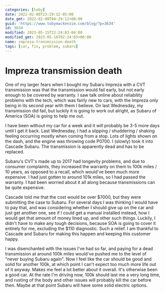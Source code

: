 ```yaml
---
categories: [toby]
date: 2022-02-08T23:29:12-05:00
date_gmt: 2022-02-09T04:29:12+00:00
guid: 'https://www.tobymackenzie.com/blog/?p=3634'
id: 3634
modified: 2023-05-15T22:24:03-04:00
modified_gmt: 2023-05-16T02:24:03+00:00
name: impreza-transmission-death
tags: [car, fix, problem, subaru]
---
```


Impreza transmission death
==========================

One of my larger fears when I bought my Subaru Impreza with a CVT transmission was that the transmission would fail early, but not early enough to be covered by warranty.  I saw talk online about reliability problems with the tech, which was fairly new to cars, with the Impreza only being in its second year with them I believe.  On last Wednesday, my transmission did fail, but luckily it is going to work out alright, as Subaru of America (SOA) is going to help me out.

<!--more-->

I have been without my car for a week and it will probably be 3-5 more days until I get it back.  Last Wednesday, I had a slipping / shuddering / shaking feeling occurring mostly when coming from a stop.  Lots of lights shown on the dash, and the engine was throwing code P0700.  I (slowly) took it into Cascade Subaru.  The transmission is apparently dead and has to be replaced.

Subaru's CVT's made up to 2017 had longevity problems, and due to consumer complaints, they increased the warranty on them to 100k miles / 10 years, as opposed to a recall, which would've been much more expensive.  I had just gotten to around 101k miles, so I had passed the warranty.  I had been worried about it all along because transmissions can be quite expensive.

Cascade told me that the cost would be over $7000, but they were submitting the case to Subaru.  For several days I was thinking I would have to pay that, and was considering whether I should give up on the car and just get another one, see if I could get a manual installed instead, how I would get that amount of money lined up, and other such things.  Luckily, I didn't have to make any tough decisions, because SOA is going to cover it entirely for me, excluding the $110 diagnostic.  Such a relief.  I am thankful to Cascade and Subaru for making this happen and keeping this customer happy.

I was disenchanted with the issues I've had so far, and paying for a dead transmission at around 100k miles would've pushed me to the level of "never buying Subaru again".  Now I feel like the car should be good and solid for another 100k, at which point I can't expect too much more life out of it anyway.  Makes me feel a lot better about it overall.  It's otherwise been a good car.  At the rate I'm driving now, 100k should last me a very long time, and rusting of the body and other issues will probably kill the car before then.  Maybe at that point Subaru will have some solid electric options.
